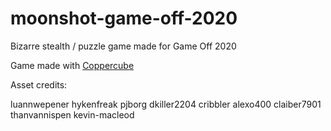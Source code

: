 # moonshot-game-off-2020

Bizarre stealth / puzzle game made for Game Off 2020

Game made with [Coppercube](https://www.ambiera.com/coppercube/index.html)

Asset credits:

luannwepener
hykenfreak
pjborg
dkiller2204
cribbler
alexo400
claiber7901
thanvannispen
kevin-macleod

